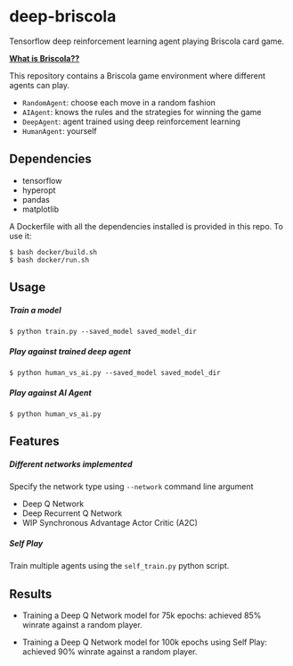 # deep-briscola

Tensorflow deep reinforcement learning agent playing Briscola card game.

[**What is Briscola??**](https://en.wikipedia.org/wiki/Briscola)


This repository contains a Briscola game environment where different agents can play.

 - `RandomAgent`: choose each move in a random fashion
 - `AIAgent`: knows the rules and the strategies for winning the game
 - `DeepAgent`: agent trained using deep reinforcement learning
 - `HumanAgent`: yourself


## Dependencies

 - tensorflow
 - hyperopt
 - pandas
 - matplotlib

A Dockerfile with all the dependencies installed is provided in this repo.
To use it:

```
$ bash docker/build.sh
$ bash docker/run.sh
```

## Usage

##### Train a model

    $ python train.py --saved_model saved_model_dir

##### Play against trained deep agent

    $ python human_vs_ai.py --saved_model saved_model_dir

##### Play against AI Agent

    $ python human_vs_ai.py


## Features

##### Different networks implemented

Specify the network type using `--network` command line argument

 - Deep Q Network
 - Deep Recurrent Q Network
 - WIP Synchronous Advantage Actor Critic (A2C)

##### Self Play

Train multiple agents using the `self_train.py` python script.

## Results

 - Training a Deep Q Network model for 75k epochs: achieved 85% winrate against a random player.

 - Training a Deep Q Network model for 100k epochs using Self Play: achieved 90% winrate against a random player.
